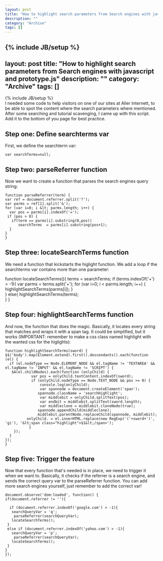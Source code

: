 ```yaml
--- 
layout: post 
title: "How to highlight search parameters from Search engines with javascript and prototype.js"
description: ""
category: "Archive"
tags: []
---
```

{% include JB/setup %}  
--- 
layout: post 
title: "How to highlight search parameters from Search engines with javascript and prototype.js"
description: ""
category: "Archive"
tags: []
---
{% include JB/setup %}  
I needed some code to help visitors on one of our sites at Aller Internett, to be able to spot the content where the search parameters where mentioned. After some searching and tutorial scavenging, I came up with this script. Add it to the bottom of you page for best practice.
## Step one: Define searchterms var

First, we define the searchterm var:

    var searchTerms=null;

## Step two: parseReferrer function

Now we want to create a function that parses the search engines query string:


    function parseReferrer(term) {
    var ref = document.referrer.split('?');
    var parms = ref[1].split('&');
    for (var i=0; i &lt; parms.length; i++) {
      var pos = parms[i].indexOf('=');
     if (pos > 0) {
       if(term == parms[i].substring(0,pos))
          searchTerms  = parms[i].substring(pos+1);
      }
    }
    } 

## Step three: locateSearchTerms function

We need a function that kickstarts the higlight function. We add a loop if the searchterms var contains more than one parameter:



  function locateSearchTerms(){
    terms = searchTerms;
   if (terms.indexOf('+') > -1){
      var parms = terms.split('+'); 
     for (var i=0; i &lt; parms.length; i++) {
        highlightSearchTerms(parms[i]);
      }   
   }
    else{
        highlightSearchTerms(terms);      
   }
  }

## Step four: highlightSearchTerms function

And now, the function that does the magic. Basically, it locates every string that matches and wraps it with a span tag. It could be simplified, but it works (IMPORTANT: remember to make a css class named highlight with the wanted css for the higlights):


    function highlightSearchTerms(sword) {
    $$('body').map(Element.extend).first().descendants().each(function (el) {
      if (el.nodeType == Node.ELEMENT_NODE && el.tagName != 'TEXTAREA' && el.tagName != 'INPUT' && el.tagName != 'SCRIPT') {
       $A(el.childNodes).each(function (onlyChild) {
                var pos = onlyChild.textContent.indexOf(sword);
                if (onlyChild.nodeType == Node.TEXT_NODE && pos >= 0) {
                    console.log(onlyChild);
                    var spannode = document.createElement('span');
                   spannode.className = 'searchHighlight';
                    var middlebit = onlyChild.splitText(pos);
                    var endbit = middlebit.splitText(sword.length);
                    var middleclone = middlebit.cloneNode(true);
                   spannode.appendChild(middleclone);
                   middlebit.parentNode.replaceChild(spannode, middlebit);
              onlyChild. = el.innerHTML.replace(new RegExp('('+sword+')', 'gi'), '&lt;span class="highlight">$1&lt;/span>');
               }
        });
      }
    });
    }

## Step five: Trigger the feature

Now that every function that's needed is in place, we need to trigger it when we want to. Basically, it checks if the referrer is a search engine, and sends the correct query var to the parseReferrer function. You can add more search engines yourself, just remember to add the correct var!

    document.observe('dom:loaded', function() {
    if(document.referrer != ''){

      if (document.referrer.indexOf('google.com') > -1){
       searchQueryVar = 'q';
        parseReferrer(searchQueryVar);      
       locateSearchTerms();            
     }     
     else if (document.referrer.indexOf('yahoo.com') > -1){
       searchQueryVar = 'p';
        parseReferrer(searchQueryVar);      
       locateSearchTerms();      
     }
    }
    });
